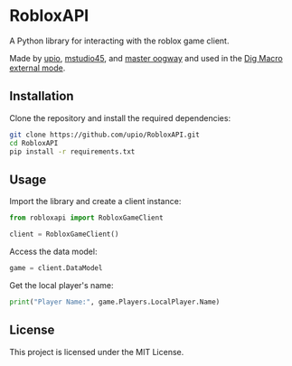 # RobloxAPI

A Python library for interacting with the roblox game client.

Made by [upio](https://github.com/notpoiu), [mstudio45](https://github.com/mstudio45), and [master oogway](https://github.com/ActualMasterOogway) and used in the [Dig Macro external mode](https://github.com/mstudio45/digmacro).

## Installation

Clone the repository and install the required dependencies:

```bash
git clone https://github.com/upio/RobloxAPI.git
cd RobloxAPI
pip install -r requirements.txt
```

## Usage

Import the library and create a client instance:

```python
from robloxapi import RobloxGameClient

client = RobloxGameClient()
```

Access the data model:

```python
game = client.DataModel
```

Get the local player's name:

```python
print("Player Name:", game.Players.LocalPlayer.Name)
```

## License

This project is licensed under the MIT License.
